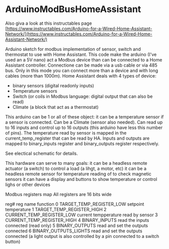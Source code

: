 # ArduinoModBusHomeAssistant

Also giva a look at this instructables page [https://www.instructables.com/Arduino-for-a-Wired-Home-Assistant-Network/](https://www.instructables.com/Arduino-for-a-Wired-Home-Assistant-Network/)

Arduino sketch for modbus implementation of sensor, switch and thermostat to use with Home Assistant.
This code make the arduino (I've used an a 5V nano) act a Modbus device than  can be connected to a Home Assistant controller. Connectione can be made via a usb cable or via 485 bus. Only in this mode you can connect more than a device and with long cables (more than 1000m).
Home Assistant deals with 4 types of device:
- binary sensors (digital readonly inputs)
- Temperature sensors
- Switch (or coils in Modbus language: digital output that can also be read)
- Climate (a block that act as a thermostat)

This arduino can be 1 or all of these object: it can be a temperature sensor if a sensor is connected. Can be a Climate (sensor also needed). Can read up to 16 inputs and control up to 16 outputs (this arduino have less this number of pins).
The temperature read by sensor is mapped in the current_temp_register that can be read by HA.
Inputs and outputs are mapped to binary_inputs register and binary_outputs register respectively.

See electical schematic for details.

This hardware can serve to many goals:
it can be a headless remote actuator (a switch) to control a load (a lihgt, a motor, etc)
it can be a headless remote sensor for temperature reading of to check magnetic sensors
it can have a display and buttons to show temperature or control lighs or other devices

Modbus registers map
All registers are 16 bits wide

reg#    reg name                    function
0       TARGET_TEMP_REGISTER_LOW    setpoint temperature
1       TARGET_TEMP_REGISTER_HIGH
2       CURRENT_TEMP_REGISTER_LOW   current tempperature read by sensor
3       CURRENT_TEMP_REGISTER_HIGH
4       BINARY_INPUTS               read the inputs connected (read only)
5       BINARY_OUTPUTS              read and set the outputs connected
6       BINARY_OUTPUTS_LIGHTS       read and set the outputs connected (a light output is also controlled by a pin connected to a switch button)
